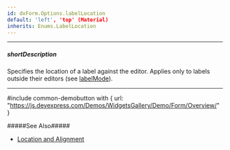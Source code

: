 ```yaml
---
id: dxForm.Options.labelLocation
default: 'left', 'top' (Material)
inherits: Enums.LabelLocation
---
```

---
##### shortDescription
Specifies the location of a label against the editor. Applies only to labels outside their editors (see [labelMode](/api-reference/10%20UI%20Components/dxForm/1%20Configuration/labelMode.md '/Documentation/ApiReference/UI_Components/dxForm/Configuration/#labelMode')).

---
#include common-demobutton with {
    url: "https://js.devexpress.com/Demos/WidgetsGallery/Demo/Form/Overview/"
}

#####See Also#####
- [Location and Alignment](/concepts/05%20UI%20Components/Form/15%20Configure%20Item%20Labels/05%20Location%20and%20Alignment '/Documentation/Guide/UI_Components/Form/Configure_Item_Labels/Location_and_Alignment/')
